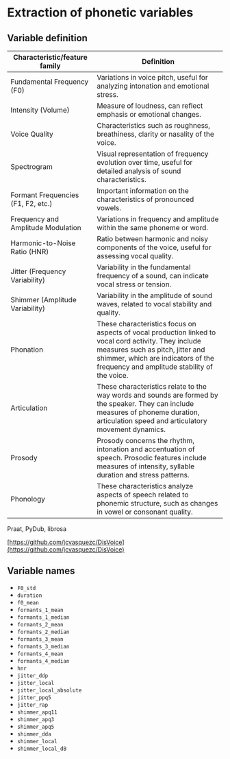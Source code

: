 # Extraction of phonetic variables

## Variable definition

| Characteristic/feature family | Definition |
| --- | --- |
| Fundamental Frequency (F0) | Variations in voice pitch, useful for analyzing intonation and emotional stress. |
| Intensity (Volume) | Measure of loudness, can reflect emphasis or emotional changes. |
| Voice Quality | Characteristics such as roughness, breathiness, clarity or nasality of the voice. |
| Spectrogram | Visual representation of frequency evolution over time, useful for detailed analysis of sound characteristics. |
| Formant Frequencies (F1, F2, etc.) | Important information on the characteristics of pronounced vowels. |
| Frequency and Amplitude Modulation | Variations in frequency and amplitude within the same phoneme or word. |
| Harmonic-to-Noise Ratio (HNR) | Ratio between harmonic and noisy components of the voice, useful for assessing vocal quality. |
| Jitter (Frequency Variability) | Variability in the fundamental frequency of a sound, can indicate vocal stress or tension. |
| Shimmer (Amplitude Variability) | Variability in the amplitude of sound waves, related to vocal stability and quality. |
| Phonation | These characteristics focus on aspects of vocal production linked to vocal cord activity. They include measures such as pitch, jitter and shimmer, which are indicators of the frequency and amplitude stability of the voice. |
| Articulation | These characteristics relate to the way words and sounds are formed by the speaker. They can include measures of phoneme duration, articulation speed and articulatory movement dynamics. |
| Prosody | Prosody concerns the rhythm, intonation and accentuation of speech. Prosodic features include measures of intensity, syllable duration and stress patterns. |
| Phonology | These characteristics analyze aspects of speech related to phonemic structure, such as changes in vowel or consonant quality. |

Praat, PyDub, librosa

[https://github.com/jcvasquezc/DisVoice](https://github.com/jcvasquezc/DisVoice)

## Variable names

- `F0_std`
- `duration`
- `f0_mean`
- `formants_1_mean`
- `formants_1_median`
- `formants_2_mean`
- `formants_2_median`
- `formants_3_mean`
- `formants_3_median`
- `formants_4_mean`
- `formants_4_median`
- `hnr`
- `jitter_ddp`
- `jitter_local`
- `jitter_local_absolute`
- `jitter_ppq5`
- `jitter_rap`
- `shimmer_apq11`
- `shimmer_apq3`
- `shimmer_apq5`
- `shimmer_dda`
- `shimmer_local`
- `shimmer_local_dB`
